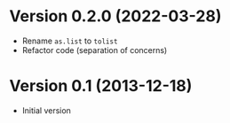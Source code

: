 # Version 0.2.0 (2022-03-28)
- Rename `as.list` to `tolist` 
- Refactor code (separation of concerns)

# Version 0.1 (2013-12-18)
- Initial version